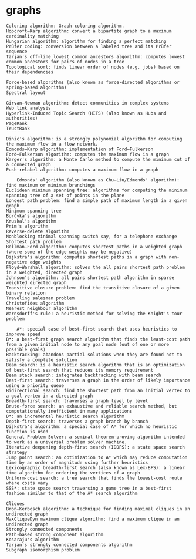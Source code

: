 # graphs

    Coloring algorithm: Graph coloring algorithm.
    Hopcroft–Karp algorithm: convert a bipartite graph to a maximum cardinality matching
    Hungarian algorithm: algorithm for finding a perfect matching
    Prüfer coding: conversion between a labeled tree and its Prüfer sequence
    Tarjan's off-line lowest common ancestors algorithm: computes lowest common ancestors for pairs of nodes in a tree
    Topological sort: finds linear order of nodes (e.g. jobs) based on their dependencies

    Force-based algorithms (also known as force-directed algorithms or spring-based algorithm)
    Spectral layout

    Girvan–Newman algorithm: detect communities in complex systems
    Web link analysis
    Hyperlink-Induced Topic Search (HITS) (also known as Hubs and authorities)
    PageRank
    TrustRank

    Dinic's algorithm: is a strongly polynomial algorithm for computing the maximum flow in a flow network.
    Edmonds–Karp algorithm: implementation of Ford–Fulkerson
    Ford–Fulkerson algorithm: computes the maximum flow in a graph
    Karger's algorithm: a Monte Carlo method to compute the minimum cut of a connected graph
    Push–relabel algorithm: computes a maximum flow in a graph

        Edmonds' algorithm (also known as Chu–Liu/Edmonds' algorithm): find maximum or minimum branchings
    Euclidean minimum spanning tree: algorithms for computing the minimum spanning tree of a set of points in the plane
    Longest path problem: find a simple path of maximum length in a given graph
    Minimum spanning tree
    Borůvka's algorithm
    Kruskal's algorithm
    Prim's algorithm
    Reverse-delete algorithm
    Nonblocking minimal spanning switch say, for a telephone exchange
    Shortest path problem
    Bellman–Ford algorithm: computes shortest paths in a weighted graph (where some of the edge weights may be negative)
    Dijkstra's algorithm: computes shortest paths in a graph with non-negative edge weights
    Floyd–Warshall algorithm: solves the all pairs shortest path problem in a weighted, directed graph
    Johnson's algorithm: all pairs shortest path algorithm in sparse weighted directed graph
    Transitive closure problem: find the transitive closure of a given binary relation
    Traveling salesman problem
    Christofides algorithm
    Nearest neighbour algorithm
    Warnsdorff's rule: a heuristic method for solving the Knight's tour problem

        A*: special case of best-first search that uses heuristics to improve speed
    B*: a best-first graph search algorithm that finds the least-cost path from a given initial node to any goal node (out of one or more possible goals)
    Backtracking: abandons partial solutions when they are found not to satisfy a complete solution
    Beam search: is a heuristic search algorithm that is an optimization of best-first search that reduces its memory requirement
    Beam stack search: integrates backtracking with beam search
    Best-first search: traverses a graph in the order of likely importance using a priority queue
    Bidirectional search: find the shortest path from an initial vertex to a goal vertex in a directed graph
    Breadth-first search: traverses a graph level by level
    Brute-force search: an exhaustive and reliable search method, but computationally inefficient in many applications
    D*: an incremental heuristic search algorithm
    Depth-first search: traverses a graph branch by branch
    Dijkstra's algorithm: a special case of A* for which no heuristic function is used
    General Problem Solver: a seminal theorem-proving algorithm intended to work as a universal problem solver machine.
    Iterative deepening depth-first search (IDDFS): a state space search strategy
    Jump point search: an optimization to A* which may reduce computation time by an order of magnitude using further heuristics
    Lexicographic breadth-first search (also known as Lex-BFS): a linear time algorithm for ordering the vertices of a graph
    Uniform-cost search: a tree search that finds the lowest-cost route where costs vary
    SSS*: state space search traversing a game tree in a best-first fashion similar to that of the A* search algorithm

    Cliques
    Bron–Kerbosch algorithm: a technique for finding maximal cliques in an undirected graph
    MaxCliqueDyn maximum clique algorithm: find a maximum clique in an undirected graph
    Strongly connected components
    Path-based strong component algorithm
    Kosaraju's algorithm
    Tarjan's strongly connected components algorithm
    Subgraph isomorphism problem
